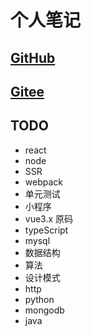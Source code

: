 
# 个人笔记

## [GitHub](https://xuan-zhang.github.io/Notes/)

## [Gitee](https://xuan-zhang.gitee.io/)

## TODO

+ react
+ node
+ SSR
+ webpack
+ 单元测试
+ 小程序
+ vue3.x 原码
+ typeScript
+ mysql
+ 数据结构
+ 算法
+ 设计模式
+ http
+ python
+ mongodb
+ java
